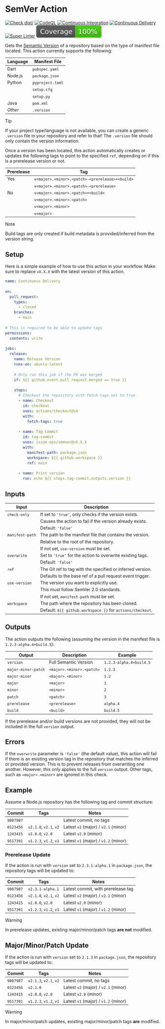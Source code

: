 # SemVer Action

[![Check dist/](https://github.com/issue-ops/semver/actions/workflows/check-dist.yml/badge.svg)](https://github.com/issue-ops/semver/actions/workflows/check-dist.yml)
[![CodeQL](https://github.com/issue-ops/semver/actions/workflows/codeql.yml/badge.svg)](https://github.com/issue-ops/semver/actions/workflows/codeql.yml)
[![Continuous Integration](https://github.com/issue-ops/semver/actions/workflows/continuous-integration.yml/badge.svg)](https://github.com/issue-ops/semver/actions/workflows/continuous-integration.yml)
[![Continuous Delivery](https://github.com/issue-ops/semver/actions/workflows/continuous-delivery.yml/badge.svg)](https://github.com/issue-ops/semver/actions/workflows/continuous-delivery.yml)
[![Super Linter](https://github.com/issue-ops/semver/actions/workflows/super-linter.yml/badge.svg)](https://github.com/issue-ops/semver/actions/workflows/super-linter.yml)
[![Code Coverage](./badges/coverage.svg)](./badges/coverage.svg)

Gets the [Semantic Version](https://semver.org/) of a repository based on the
type of manifest file located. This action currently supports the following:

| Language | Manifest File    |
| -------- | ---------------- |
| Dart     | `pubspec.yaml`   |
| Node.js  | `package.json`   |
| Python   | `pyproject.toml` |
|          | `setup.cfg`      |
|          | `setup.py`       |
| Java     | `pom.xml`        |
| _Other_  | `.version`       |

> [!TIP]
>
> If your project type/language is not available, you can create a generic
> `.version` file in your repository and refer to that! The `.version` file
> should only contain the version information.

Once a version has been located, this action automatically creates or updates
the following tags to point to the specified `ref`, depending on if this is a
prerelease version or not.

| Prerelease | Tag                                             |
| ---------- | ----------------------------------------------- |
| Yes        | `v<major>.<minor>.<patch>-<prerelease>+<build>` |
|            | `v<major>.<minor>.<patch>-<prerelease>`         |
| No         | `v<major>.<minor>.<patch>+<build>`              |
|            | `v<major>.<minor>.<patch>`                      |
|            | `v<major>.<minor>`                              |
|            | `v<major>`                                      |

> [!NOTE]
>
> Build tags are only created if build metadata is provided/inferred from the
> version string.

## Setup

Here is a simple example of how to use this action in your workflow. Make sure
to replace `vX.X.X` with the latest version of this action.

```yml
name: Continuous Delivery

on:
  pull_request:
    types:
      - closed
    branches:
      - main

# This is required to be able to update tags
permissions:
  contents: write

jobs:
  release:
    name: Release Version
    runs-on: ubuntu-latest

    # Only run this job if the PR was merged
    if: ${{ github.event.pull_request.merged == true }}

    steps:
      # Checkout the repository with fetch-tags set to true
      - name: Checkout
        id: checkout
        uses: actions/checkout@v4
        with:
          fetch-tags: true

      - name: Tag Commit
        id: tag-commit
        uses: issue-ops/semver@vX.X.X
        with:
          manifest-path: package.json
          workspace: ${{ github.workspace }}
          ref: main

      - name: Print version
        run: echo ${{ steps.tag-commit.outputs.version }}
```

## Inputs

| Input           | Description                                                |
| --------------- | ---------------------------------------------------------- |
| `check-only`    | If set to `'true'`, only checks if the version exists.     |
|                 | Causes the action to fail if the version already exists.   |
|                 | Default: `'false'`                                         |
| `manifest-path` | The path to the manifest file that contains the version.   |
|                 | Relative to the root of the repository.                    |
|                 | If not set, `use-version` must be set.                     |
| `overwrite`     | Set to `'true'` for the action to overwrite existing tags. |
|                 | Default: `'false'`                                         |
| `ref`           | The Git ref to tag with the specified or inferred version. |
|                 | Defaults to the base ref of a pull request event trigger.  |
| `use-version`   | The version you want to explicitly use.                    |
|                 | This must follow SemVer 2.0 standards.                     |
|                 | If not set, `manifest-path` must be set.                   |
| `workspace`     | The path where the repository has been cloned.             |
|                 | Default: `${{ github.workspace }}` for `actions/checkout`. |

## Outputs

The action outputs the following (assuming the version in the manifest file is
`1.2.3-alpha.4+build.5`):

| Output              | Description               | Example                 |
| ------------------- | ------------------------- | ----------------------- |
| `version`           | Full Semantic Version     | `1.2.3-alpha.4+build.5` |
| `major-minor-patch` | `<major>.<minor>.<patch>` | `1.2.3`                 |
| `major-minor`       | `<major>.<minor>`         | `1.2`                   |
| `major`             | `<major>`                 | `1`                     |
| `minor`             | `<minor>`                 | `2`                     |
| `patch`             | `<patch>`                 | `3`                     |
| `prerelease`        | `<prerelease>`            | `alpha.4`               |
| `build`             | `<build>`                 | `build.5`               |

If the prerelease and/or build versions are not provided, they will not be
included in the full `version` output.

## Errors

If the `overwrite` parameter is `'false'` (the default value), this action will
fail if there is an existing version tag in the repository that matches the
inferred or provided version. This is to prevent releases from overwriting one
another. However, this only applies to the full `version` output. Other tags,
such as `<major>.<minor>` are ignored in this check.

## Example

Assume a Node.js repository has the following tag and commit structure:

| Commit    | Tags                   | Notes                                |
| --------- | ---------------------- | ------------------------------------ |
| `9807987` |                        | Latest commit, no tags               |
| `0123456` | `v2.1.0`, `v2.1`, `v2` | Latest `v2` (major) / `v2.1` (minor) |
| `1243415` | `v2.0.0`, `v2.0`       | Latest `v2.0` (minor)                |
| `9517391` | `v1.2.3`, `v1.2`, `v1` | Latest `v1` (major) / `v1.2` (minor) |

### Prerelease Update

If the action is run with `version` set to `2.3.1-alpha.1` in `package.json`,
the repository tags will be updated to:

| Commit    | Tags                   | Notes                                |
| --------- | ---------------------- | ------------------------------------ |
| `9807987` | `v2.3.1-alpha.1`       | Latest commit, with prerelease tag   |
| `0123456` | `v2.1.0`, `v2.1`, `v2` | Latest `v2` (major) / `v2.1` (minor) |
| `1243415` | `v2.0.0`, `v2.0`       | Latest `v2.0` (minor)                |
| `9517391` | `v1.2.3`, `v1.2`, `v1` | Latest `v1` (major) / `v1.2` (minor) |

> [!WARNING]
>
> In prerelease updates, existing major/minor/patch tags **are not** modified.

## Major/Minor/Patch Update

If the action is run with `version` set to `2.1.3` in `package.json`, the
repository tags will be updated to:

| Commit    | Tags                   | Notes                                |
| --------- | ---------------------- | ------------------------------------ |
| `9807987` | `v2.1.3`, `v2.1`, `v2` | Latest commit, no tags               |
| `0123456` | `v2.1.0`               | Latest `v2` (major) / `v2.1` (minor) |
| `1243415` | `v2.0.0`, `v2.0`       | Latest `v2.0` (minor)                |
| `9517391` | `v1.2.3`, `v1.2`, `v1` | Latest `v1` (major) / `v1.2` (minor) |

> [!WARNING]
>
> In major/minor/patch updates, existing major/minor/patch tags **are**
> modified.
